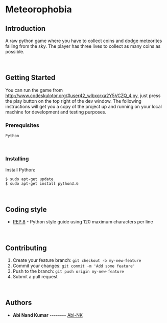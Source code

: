 # Meteorophobia

## Introduction

A raw python game where you have to collect coins and dodge meteorites falling from the sky. The player has three lives to collect as many coins as possible.

<br>

## Getting Started

You can run the game from http://www.codeskulptor.org/#user42_wlbxorxa2Y5VCZQ_4.py, just press the play button on the top right of the dev window. The following instructions will get you a copy of the project up and running on your local machine for development and testing purposes.



### Prerequisites




```
Python
```
<br>


### Installing

Install Python:
```
$ sudo apt-get update
$ sudo apt-get install python3.6
```


<br>

## Coding style

* [PEP 8](https://www.python.org/dev/peps/pep-0008/) -  Python style guide using 120 maximum characters per line


<br>


## Contributing

1. Create your feature branch: `git checkout -b my-new-feature`
2. Commit your changes: `git commit -m 'Add some feature'`
3. Push to the branch: `git push origin my-new-feature`
4. Submit a pull request

<br>


## Authors

- **Abi Nand Kumar** -------- [Abi-NK](https://github.com/Abi-NK)

